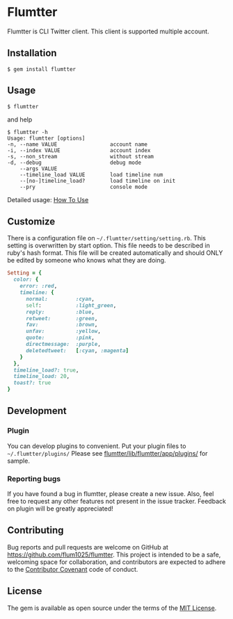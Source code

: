 # Flumtter
Flumtter is CLI Twitter client.
This client is supported multiple account.

## Installation
    $ gem install flumtter

## Usage
    $ flumtter
and help

    $ flumtter -h
    Usage: flumtter [options]
    -n, --name VALUE                 account name
    -i, --index VALUE                account index
    -s, --non_stream                 without stream
    -d, --debug                      debug mode
        --args VALUE
        --timeline_load VALUE        load timeline num
        --[no-]timeline_load?        load timeline on init
        --pry                        console mode

Detailed usage: [How To Use](https://github.com/flum1025/flumtter/wiki/How-To-Use)

## Customize
There is a configuration file on `~/.flumtter/setting/setting.rb`. This setting is overwritten by start option. This file needs to be described in ruby's hash format. This file will be created automatically and should ONLY be edited by someone who knows what they are doing.

```ruby
Setting = {
  color: {
    error: :red,
    timeline: {
      normal:         :cyan,
      self:           :light_green,
      reply:          :blue,
      retweet:        :green,
      fav:            :brown,
      unfav:          :yellow,
      quote:          :pink,
      directmessage:  :purple,
      deletedtweet:   [:cyan, :magenta]
    }
  },
  timeline_load?: true,
  timeline_load: 20,
  toast?: true
}
```

## Development
### Plugin
You can develop plugins to convenient.
Put your plugin files to `~/.flumtter/plugins/`
Please see [flumtter/lib/flumtter/app/plugins/](https://github.com/flum1025/flumtter/tree/v5/lib/flumtter/app/plugins) for sample.

### Reporting bugs
If you have found a bug in flumtter, please create a new issue.
Also, feel free to request any other features not present in the issue tracker.
Feedback on plugin will be greatly appreciated!

## Contributing
Bug reports and pull requests are welcome on GitHub at https://github.com/flum1025/flumtter. This project is intended to be a safe, welcoming space for collaboration, and contributors are expected to adhere to the [Contributor Covenant](http://contributor-covenant.org) code of conduct.

## License
The gem is available as open source under the terms of the [MIT License](http://opensource.org/licenses/MIT).
